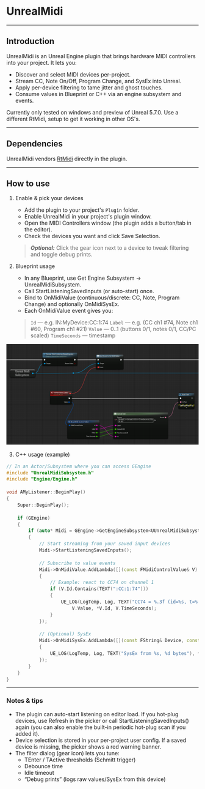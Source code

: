 # UnrealMidi

---

## Introduction
UnrealMidi is an Unreal Engine plugin that brings hardware MIDI controllers into your project.
It lets you:
- Discover and select MIDI devices per-project.
- Stream CC, Note On/Off, Program Change, and SysEx into Unreal.
- Apply per-device filtering to tame jitter and ghost touches.
- Consume values in Blueprint or C++ via an engine subsystem and events.

Currently only tested on windows and preview of Unreal 5.7.0. Use a different RtMidi, setup to get it working in other OS's. 

---

## Dependencies
UnrealMidi vendors [RtMidi](https://github.com/thestk/rtmidi) directly in the plugin.

---

## How to use
1) Enable & pick your devices
    - Add the plugin to your project's `Plugin` folder.
    - Enable UnrealMidi in your project's plugin window.
    - Open the MIDI Controllers window (the plugin adds a button/tab in the editor).
    - Check the devices you want and click Save Selection.
    > **_Optional:_** Click the gear icon next to a device to tweak filtering and toggle debug prints.

2) Blueprint usage
    - In any Blueprint, use Get Engine Subsystem → UnrealMidiSubsystem.
    - Call StartListeningSavedInputs (or auto-start) once.
    - Bind to OnMidiValue (continuous/discrete: CC, Note, Program Change) and optionally OnMidiSysEx.
    - Each OnMidiValue event gives you:
    > `Id` — e.g. IN:MyDevice:CC:1:74
    `Label` — e.g. (CC ch1 #74, Note ch1 #60, Program ch1 #21)
    `Value` — 0..1 (buttons 0/1, notes 0/1, CC/PC scaled)
    `TimeSeconds` — timestamp

![MIDI Controller example](imgs/midicontrollerexample.png)

3) C++ usage (example)
```cpp
// In an Actor/Subsystem where you can access GEngine
#include "UnrealMidiSubsystem.h"
#include "Engine/Engine.h"

void AMyListener::BeginPlay()
{
    Super::BeginPlay();

    if (GEngine)
    {
        if (auto* Midi = GEngine->GetEngineSubsystem<UUnrealMidiSubsystem>())
        {
            // Start streaming from your saved input devices
            Midi->StartListeningSavedInputs();

            // Subscribe to value events
            Midi->OnMidiValue.AddLambda([](const FMidiControlValue& V)
            {
                // Example: react to CC74 on channel 1
                if (V.Id.Contains(TEXT(":CC:1:74")))
                {
                    UE_LOG(LogTemp, Log, TEXT("CC74 = %.3f (id=%s, t=%.3fs)"),
                        V.Value, *V.Id, V.TimeSeconds);
                }
            });

            // (Optional) SysEx
            Midi->OnMidiSysEx.AddLambda([](const FString& Device, const TArray<uint8>& Bytes)
            {
                UE_LOG(LogTemp, Log, TEXT("SysEx from %s, %d bytes"), *Device, Bytes.Num());
            });
        }
    }
}
```

---

### Notes & tips
- The plugin can auto-start listening on editor load. If you hot-plug devices, use Refresh in the picker or call StartListeningSavedInputs() again (you can also enable the built-in periodic hot-plug scan if you added it).
- Device selection is stored in your per-project user config. If a saved device is missing, the picker shows a red warning banner.
- The filter dialog (gear icon) lets you tune:
    - TEnter / TActive thresholds (Schmitt trigger)
    - Debounce time
    - Idle timeout
    - “Debug prints” (logs raw values/SysEx from this device)
